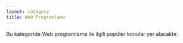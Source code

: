 ```yaml
---
layout: category
title: Web Programlama
---
```


<div class="message">
  Bu kategoride Web programlama ile ilgili popüler konular yer alacaktır. 
</div>
